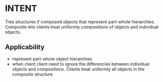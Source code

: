 # INTENT

Tree structures if composed objects that represent part-whole hierarchies. Composite lets clients treat uniformly compositions of objects and individual objects.

## Applicability

- represent part-whole object hierarchies
- when client client need to ignore the differencies between individual objects and compositions. Clients treat uniformly all objects in the composite structure